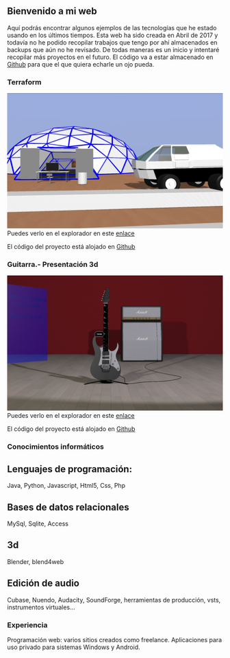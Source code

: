 ## Bienvenido a mi web

Aquí podrás encontrar algunos ejemplos de las tecnologías que he estado usando en los últimos tiempos. Esta web ha sido creada en Abril de 2017 y todavía no he podido recopilar trabajos que tengo por ahí almacenados en backups que aún no he revisado. De todas maneras es un inicio y intentaré recopilar más proyectos en el futuro. El código va a estar almacenado en [Github](https://github.com/MarcosCalvi) para que el que quiera echarle un ojo pueda.

### Terraform
![terraform](assets/terraform_01.png)
Puedes verlo en el explorador en este [enlace](https://marcoscalvi.github.io/Terraform/)

El código del proyecto está alojado en [Github](https://github.com/MarcosCalvi/Terraform)

### Guitarra.- Presentación 3d
![terraform](assets/guitar_presentation_01.png)
Puedes verlo en el explorador en este [enlace](https://marcoscalvi.github.io/GuitarPresentation/)

El código del proyecto está alojado en [Github](https://github.com/MarcosCalvi/GuitarPresentation)

### Conocimientos informáticos

## Lenguajes de programación: 
Java, Python, Javascript, Html5, Css, Php
## Bases de datos relacionales
MySql, Sqlite, Access
## 3d
Blender, blend4web
## Edición de audio
Cubase, Nuendo, Audacity, SoundForge, herramientas de producción, vsts, instrumentos virtuales...

### Experiencia
Programación web: varios sitios creados como freelance. Aplicaciones para uso privado para sistemas Windows y Android.  
